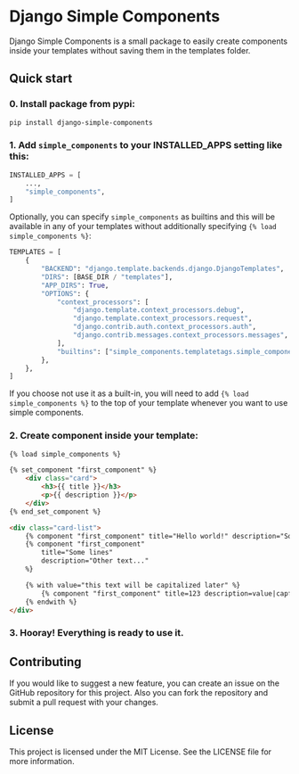 # Django Simple Components

Django Simple Components is a small package to easily create components inside your templates without saving them in the templates folder.

## Quick start

### 0. Install package from pypi:
```bash
pip install django-simple-components
```

### 1. Add `simple_components` to your INSTALLED_APPS setting like this:
```python
INSTALLED_APPS = [
    ...,
    "simple_components",
]
```

Optionally, you can specify `simple_components` as builtins and this will be available in any of your templates without additionally specifying `{% load simple_components %}`:
```python
TEMPLATES = [
    {
        "BACKEND": "django.template.backends.django.DjangoTemplates",
        "DIRS": [BASE_DIR / "templates"],
        "APP_DIRS": True,
        "OPTIONS": {
            "context_processors": [
                "django.template.context_processors.debug",
                "django.template.context_processors.request",
                "django.contrib.auth.context_processors.auth",
                "django.contrib.messages.context_processors.messages",
            ],
            "builtins": ["simple_components.templatetags.simple_components"],
        },
    },
]
```
If you choose not use it as a built-in, you will need to add `{% load simple_components %}` to the top of your template whenever you want to use simple components.

### 2. Create component inside your template:
```html
{% load simple_components %}

{% set_component "first_component" %}
    <div class="card">
        <h3>{{ title }}</h3>
        <p>{{ description }}</p>
    </div>
{% end_set_component %}

<div class="card-list">
    {% component "first_component" title="Hello world!" description="Some text..." %}
    {% component "first_component"
        title="Some lines"
        description="Other text..."
    %}

    {% with value="this text will be capitalized later" %}
        {% component "first_component" title=123 description=value|capfirst %}
    {% endwith %}
</div>
```

### 3. Hooray! Everything is ready to use it.

## Contributing
If you would like to suggest a new feature, you can create an issue on the GitHub repository for this project.
Also you can fork the repository and submit a pull request with your changes.

## License
This project is licensed under the MIT License. See the LICENSE file for more information.
